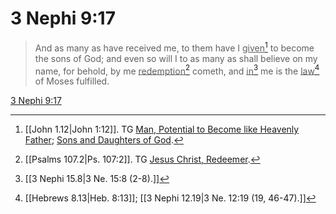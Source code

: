 # 3 Nephi 9:17

> And as many as have received me, to them have I <u>given</u>[^a] to become the sons of God; and even so will I to as many as shall believe on my name, for behold, by me <u>redemption</u>[^b] cometh, and <u>in</u>[^c] me is the <u>law</u>[^d] of Moses fulfilled.

[3 Nephi 9:17](https://www.churchofjesuschrist.org/study/scriptures/bofm/3-ne/9?lang=eng&id=p17#p17)


[^a]: [[John 1.12|John 1:12]]. TG [Man, Potential to Become like Heavenly Father](https://www.churchofjesuschrist.org/study/scriptures/tg/man-potential-to-become-like-heavenly-father?lang=eng); [Sons and Daughters of God](https://www.churchofjesuschrist.org/study/scriptures/tg/sons-and-daughters-of-god?lang=eng).
[^b]: [[Psalms 107.2|Ps. 107:2]]. TG [Jesus Christ, Redeemer](https://www.churchofjesuschrist.org/study/scriptures/tg/jesus-christ-redeemer?lang=eng).
[^c]: [[3 Nephi 15.8|3 Ne. 15:8 (2-8).]]
[^d]: [[Hebrews 8.13|Heb. 8:13]]; [[3 Nephi 12.19|3 Ne. 12:19 (19, 46-47).]]
